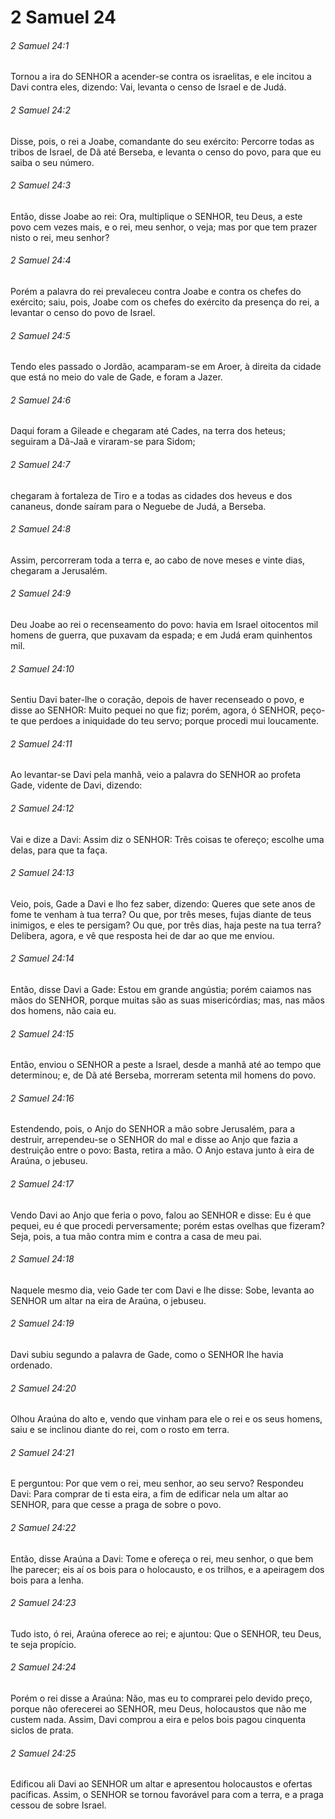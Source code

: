 # 2 Samuel 24

###### 2 Samuel 24:1

Tornou a ira do SENHOR a acender-se contra os israelitas, e ele incitou a Davi contra eles, dizendo: Vai, levanta o censo de Israel e de Judá.

###### 2 Samuel 24:2

Disse, pois, o rei a Joabe, comandante do seu exército: Percorre todas as tribos de Israel, de Dã até Berseba, e levanta o censo do povo, para que eu saiba o seu número.

###### 2 Samuel 24:3

Então, disse Joabe ao rei: Ora, multiplique o SENHOR, teu Deus, a este povo cem vezes mais, e o rei, meu senhor, o veja; mas por que tem prazer nisto o rei, meu senhor?

###### 2 Samuel 24:4

Porém a palavra do rei prevaleceu contra Joabe e contra os chefes do exército; saiu, pois, Joabe com os chefes do exército da presença do rei, a levantar o censo do povo de Israel.

###### 2 Samuel 24:5

Tendo eles passado o Jordão, acamparam-se em Aroer, à direita da cidade que está no meio do vale de Gade, e foram a Jazer.

###### 2 Samuel 24:6

Daqui foram a Gileade e chegaram até Cades, na terra dos heteus; seguiram a Dã-Jaã e viraram-se para Sidom;

###### 2 Samuel 24:7

chegaram à fortaleza de Tiro e a todas as cidades dos heveus e dos cananeus, donde saíram para o Neguebe de Judá, a Berseba.

###### 2 Samuel 24:8

Assim, percorreram toda a terra e, ao cabo de nove meses e vinte dias, chegaram a Jerusalém.

###### 2 Samuel 24:9

Deu Joabe ao rei o recenseamento do povo: havia em Israel oitocentos mil homens de guerra, que puxavam da espada; e em Judá eram quinhentos mil.

###### 2 Samuel 24:10

Sentiu Davi bater-lhe o coração, depois de haver recenseado o povo, e disse ao SENHOR: Muito pequei no que fiz; porém, agora, ó SENHOR, peço-te que perdoes a iniquidade do teu servo; porque procedi mui loucamente.

###### 2 Samuel 24:11

Ao levantar-se Davi pela manhã, veio a palavra do SENHOR ao profeta Gade, vidente de Davi, dizendo:

###### 2 Samuel 24:12

Vai e dize a Davi: Assim diz o SENHOR: Três coisas te ofereço; escolhe uma delas, para que ta faça.

###### 2 Samuel 24:13

Veio, pois, Gade a Davi e lho fez saber, dizendo: Queres que sete anos de fome te venham à tua terra? Ou que, por três meses, fujas diante de teus inimigos, e eles te persigam? Ou que, por três dias, haja peste na tua terra? Delibera, agora, e vê que resposta hei de dar ao que me enviou.

###### 2 Samuel 24:14

Então, disse Davi a Gade: Estou em grande angústia; porém caiamos nas mãos do SENHOR, porque muitas são as suas misericórdias; mas, nas mãos dos homens, não caia eu.

###### 2 Samuel 24:15

Então, enviou o SENHOR a peste a Israel, desde a manhã até ao tempo que determinou; e, de Dã até Berseba, morreram setenta mil homens do povo.

###### 2 Samuel 24:16

Estendendo, pois, o Anjo do SENHOR a mão sobre Jerusalém, para a destruir, arrependeu-se o SENHOR do mal e disse ao Anjo que fazia a destruição entre o povo: Basta, retira a mão. O Anjo estava junto à eira de Araúna, o jebuseu.

###### 2 Samuel 24:17

Vendo Davi ao Anjo que feria o povo, falou ao SENHOR e disse: Eu é que pequei, eu é que procedi perversamente; porém estas ovelhas que fizeram? Seja, pois, a tua mão contra mim e contra a casa de meu pai.

###### 2 Samuel 24:18

Naquele mesmo dia, veio Gade ter com Davi e lhe disse: Sobe, levanta ao SENHOR um altar na eira de Araúna, o jebuseu.

###### 2 Samuel 24:19

Davi subiu segundo a palavra de Gade, como o SENHOR lhe havia ordenado.

###### 2 Samuel 24:20

Olhou Araúna do alto e, vendo que vinham para ele o rei e os seus homens, saiu e se inclinou diante do rei, com o rosto em terra.

###### 2 Samuel 24:21

E perguntou: Por que vem o rei, meu senhor, ao seu servo? Respondeu Davi: Para comprar de ti esta eira, a fim de edificar nela um altar ao SENHOR, para que cesse a praga de sobre o povo.

###### 2 Samuel 24:22

Então, disse Araúna a Davi: Tome e ofereça o rei, meu senhor, o que bem lhe parecer; eis aí os bois para o holocausto, e os trilhos, e a apeiragem dos bois para a lenha.

###### 2 Samuel 24:23

Tudo isto, ó rei, Araúna oferece ao rei; e ajuntou: Que o SENHOR, teu Deus, te seja propício.

###### 2 Samuel 24:24

Porém o rei disse a Araúna: Não, mas eu to comprarei pelo devido preço, porque não oferecerei ao SENHOR, meu Deus, holocaustos que não me custem nada. Assim, Davi comprou a eira e pelos bois pagou cinquenta siclos de prata.

###### 2 Samuel 24:25

Edificou ali Davi ao SENHOR um altar e apresentou holocaustos e ofertas pacíficas. Assim, o SENHOR se tornou favorável para com a terra, e a praga cessou de sobre Israel.

